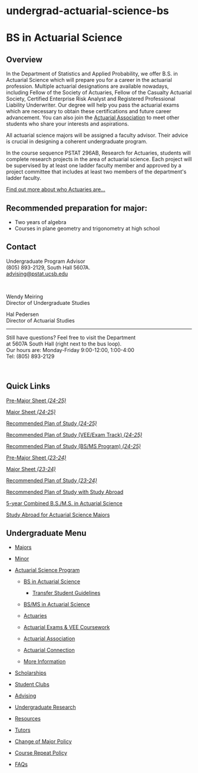# undergrad-actuarial-science-bs

# BS in Actuarial Science

## Overview

In the Department of Statistics and Applied Probability, we offer B.S. in Actuarial Science which will prepare you for a career in the actuarial profession. Multiple actuarial designations are available nowadays, including Fellow of the Society of Actuaries, Fellow of the Casualty Actuarial Society, Certified Enterprise Risk Analyst and Registered Professional Liability Underwriter. Our degree will help you pass the actuarial exams which are necessary to obtain these certifications and future career advancement. You can also join the [Actuarial Association](http://actuaryclub.pstat.ucsb.edu/) to meet other students who share your interests and aspirations.

All actuarial science majors will be assigned a faculty advisor. Their advice is crucial in designing a coherent undergraduate program.

In the course sequence PSTAT 296AB, Research for Actuaries, students will complete research projects in the area of actuarial science. Each project will be supervised by at least one ladder faculty member and approved by a project committee that includes at least two members of the department's ladder faculty.

[Find out more about who Actuaries are...](/undergrad/actuarial-science/actuaries)

## Recommended preparation for major:

- Two years of algebra
- Courses in plane geometry and trigonometry at high school

## Contact

Undergraduate Program Advisor  
(805) 893-2129, South Hall 5607A.  
[advising@pstat.ucsb.edu](http://pstat-undergradadvisor@ucsb.edu)

 

Wendy Meiring  
Director of Undergraduate Studies

Hal Pedersen  
Director of Actuarial Studies

* * *

Still have questions? Feel free to visit the Department  
at 5607A South Hall (right next to the bus loop).  
Our hours are: Monday-Friday 9:00-12:00, 1:00-4:00  
Tel: (805) 893-2129

 

## Quick Links

[Pre-Major Sheet *(24-25)*](/sites/default/files/sitefiles/PRE-ACTUARIAL%20SCIENCE%2024-25%20MAJOR%20SHEET.pdf)

[Major Sheet *(24-25)*](/sites/default/files/sitefiles/ACTUARIAL%20SCIENCE%2024-25%20MAJOR%20SHEET.pdf)

[Recommended Plan of Study *(24-25)*](/sites/default/files/sitefiles/ACTUARIAL%20SCIENCE%2024-25%20PLAN%20OF%20STUDY%20%28UPDATED%29.pdf)

[Recommended Plan of Study (VEE/Exam Track) *(24-25)*](/sites/default/files/sitefiles/ACTUARIAL%20SCIENCE%20VEE_EXAM%2024-25%20PLAN%20OF%20STUDY%20%28UPDATED%29.pdf)

[Recommended Plan of Study (BS/MS Program) *(24-25)*](/sites/default/files/sitefiles/ACTUARIAL%20SCIENCE%20BSMS%2024-25%20PLAN%20OF%20STUDY_0.pdf)

[Pre-Major Sheet *(23-24)*](/sites/default/files/sitefiles/Pre-Actuarial%20Science.pdf)

[Major Sheet *(23-24)*](/sites/default/files/sitefiles/Actuarial%20Science.pdf)

[Recommended Plan of Study *(23-24)*](/sites/default/files/sitefiles/ACTSCI.pdf)

[Recommended Plan of Study with Study Abroad](/sites/default/files/sitefiles/ACTSC%204%20%26%202.pdf)

[5-year Combined B.S./M.S. in Actuarial Science](/undergrad/actuarial-science/bs-ms)

[Study Abroad for Actuarial Science Majors](https://eap.ucsb.edu/news/feature/304)

## Undergraduate Menu

- [Majors](/undergrad/majors "Undergraduate Majors")
- [Minor](/undergrad/minor "Minor in Statistical Science")
- [Actuarial Science Program](/undergrad/actuarial-science "Actuarial Science Program")
  
  - [BS in Actuarial Science](/undergrad/actuarial-science/bs "BS in Actuarial Science")
    
    - [Transfer Student Guidelines](/undergrad/actuarial-science/bs/transfer "Transfer Student Guidelines")
  - [BS/MS in Actuarial Science](/undergrad/actuarial-science/bs-ms "BS/MS in Actuarial Science")
  - [Actuaries](/undergrad/actuarial-science/actuaries "Actuaries")
  - [Actuarial Exams &amp; VEE Coursework](/undergrad/actuarial-science/exam "Actuarial Exams & VEE Coursework")
  - [Actuarial Association](http://actuaryclub.pstat.ucsb.edu "Actuarial Association")
  - [Actuarial Connection](/undergrad/actuarial-science/connection "Actuarial Connection")
  - [More Information](/undergrad/actuarial-science/info "Actuarial Science Program - More Information")
- [Scholarships](/undergrad/scholarships "Undergraduate Scholarships")
- [Student Clubs](/undergrad/student-clubs "Student Clubs")
- [Advising](/undergrad/advising "Undergraduate Advising")
- [Undergraduate Research](/undergrad/research "Undergraduate Research")
- [Resources](/undergrad/resources "Undergraduate Resources")
- [Tutors](/undergrad/tutors "Tutors")
- [Change of Major Policy](/undergrad/major-change "Change of Major Policy")
- [Course Repeat Policy](/undergrad/course-repeat "Course Repeat Policy")
- [FAQs](/undergrad/faqs "Undergraduate FAQs")